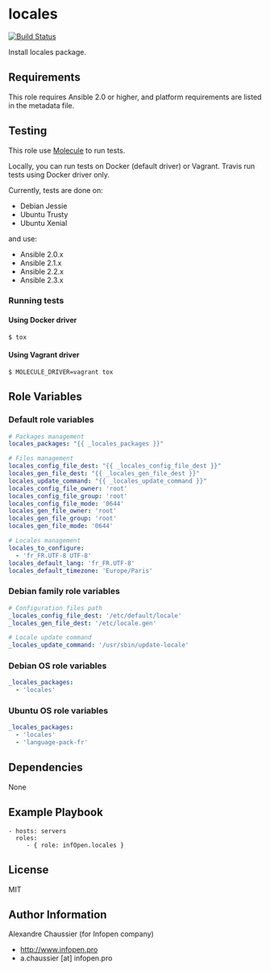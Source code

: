# locales

[![Build Status](https://travis-ci.org/infOpen/ansible-role-locales.svg?branch=master)](https://travis-ci.org/infOpen/ansible-role-locales)

Install locales package.

## Requirements

This role requires Ansible 2.0 or higher,
and platform requirements are listed in the metadata file.

## Testing

This role use [Molecule](https://github.com/metacloud/molecule/) to run tests.

Locally, you can run tests on Docker (default driver) or Vagrant.
Travis run tests using Docker driver only.

Currently, tests are done on:
- Debian Jessie
- Ubuntu Trusty
- Ubuntu Xenial

and use:
- Ansible 2.0.x
- Ansible 2.1.x
- Ansible 2.2.x
- Ansible 2.3.x

### Running tests

#### Using Docker driver

```
$ tox
```

#### Using Vagrant driver

```
$ MOLECULE_DRIVER=vagrant tox
```

## Role Variables

### Default role variables

``` yaml
# Packages management
locales_packages: "{{ _locales_packages }}"

# Files management
locales_config_file_dest: "{{ _locales_config_file_dest }}"
locales_gen_file_dest: "{{ _locales_gen_file_dest }}"
locales_update_command: "{{ _locales_update_command }}"
locales_config_file_owner: 'root'
locales_config_file_group: 'root'
locales_config_file_mode: '0644'
locales_gen_file_owner: 'root'
locales_gen_file_group: 'root'
locales_gen_file_mode: '0644'

# Locales management
locales_to_configure:
  - 'fr_FR.UTF-8 UTF-8'
locales_default_lang: 'fr_FR.UTF-8'
locales_default_timezone: 'Europe/Paris'
```

### Debian family role variables

``` yaml
# Configuration files path
_locales_config_file_dest: '/etc/default/locale'
_locales_gen_file_dest: '/etc/locale.gen'

# Locale update command
_locales_update_command: '/usr/sbin/update-locale'
```

### Debian OS role variables

``` yaml
_locales_packages:
  - 'locales'
```

### Ubuntu OS role variables

``` yaml
_locales_packages:
  - 'locales'
  - 'language-pack-fr'
```

## Dependencies

None

## Example Playbook

    - hosts: servers
      roles:
         - { role: infOpen.locales }

## License

MIT

## Author Information

Alexandre Chaussier (for Infopen company)
- http://www.infopen.pro
- a.chaussier [at] infopen.pro

